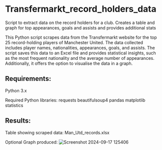 # Transfermarkt_record_holders_data
Script to extract data on the record holders for a club. Creates a table and graph for top appearances, goals and assists and provides additional stats

This Python script scrapes data from the Transfermarkt website for the top 25 record-holding players of Manchester United. The data collected includes player names, nationalities, appearances, goals, and assists. The script saves this data to an Excel file and provides statistical insights, such as the most frequent nationality and the average number of appearances. Additionally, it offers the option to visualise the data in a graph.

## Requirements:

Python 3.x

Required Python libraries:
requests
beautifulsoup4
pandas
matplotlib
statistics

## Results:
Table showing scraped data: Man_Utd_records.xlsx

Optional Graph produced:
![Screenshot 2024-09-17 125406](https://github.com/user-attachments/assets/28610dc9-1758-4639-8e7d-8530dc62a397)


